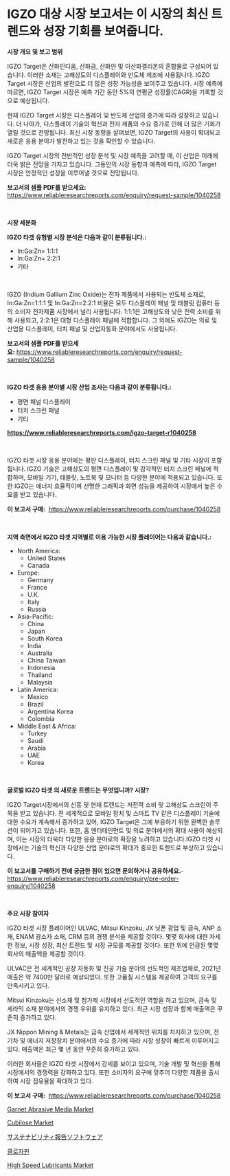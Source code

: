 <p><h1>IGZO 대상 시장 보고서는 이 시장의 최신 트렌드와 성장 기회를 보여줍니다.</h1></p><p><strong>시장 개요 및 보고 범위</strong></p>
<p><p>IGZO Target은 산화인디움, 산화금, 산화얀 및 이산화결리온의 혼합물로 구성되어 있습니다. 이러한 소재는 고해상도의 디스플레이와 반도체 제조에 사용됩니다. IGZO Target 시장은 산업의 발전으로 더 많은 성장 가능성을 보여주고 있습니다. 시장 예측에 따르면, IGZO Target 시장은 예측 기간 동안 5%의 연평균 성장률(CAGR)을 기록할 것으로 예상됩니다.</p><p>현재 IGZO Target 시장은 디스플레이 및 반도체 산업의 증가에 따라 성장하고 있습니다. 더 나아가, 디스플레이 기술의 혁신과 전자 제품의 수요 증가로 인해 더 많은 기회가 열릴 것으로 전망됩니다. 최신 시장 동향을 살펴보면, IGZO Target의 사용이 확대되고 새로운 응용 분야가 발전하고 있는 것을 확인할 수 있습니다.</p><p>IGZO Target 시장의 전반적인 성장 분석 및 시장 예측을 고려할 때, 이 산업은 미래에 더욱 밝은 전망을 가지고 있습니다. 그동안의 시장 동향과 예측에 따라, IGZO Target 시장은 안정적인 성장을 이루어낼 것으로 전망됩니다.</p></p>
<p><strong>보고서의 샘플 PDF를 받으세요:</strong> <a href="https://www.reliableresearchreports.com/enquiry/request-sample/1040258">https://www.reliableresearchreports.com/enquiry/request-sample/1040258</a></p>
<p>&nbsp;</p>
<p><strong>시장 세분화</strong></p>
<p><strong>IGZO 타겟 유형별 시장 분석은 다음과 같이 분류됩니다.:</strong></p>
<p><ul><li>In:Ga:Zn= 1:1:1</li><li>In:Ga:Zn= 2:2:1</li><li>기타</li></ul></p>
<p>&nbsp;</p>
<p><p>IGZO (Indium Gallium Zinc Oxide)는 전자 제품에서 사용되는 반도체 소재로, In:Ga:Zn=1:1:1 및 In:Ga:Zn=2:2:1 비율은 모두 디스플레이 패널 및 태블릿 컴퓨터 등의 소비자 전자제품 시장에서 널리 사용됩니다. 1:1:1은 고해상도와 낮은 전력 소비를 위해 사용되고, 2:2:1은 대형 디스플레이 패널에 적합합니다. 그 외에도 IGZO는 의료 및 산업용 디스플레이, 터치 패널 및 산업자동화 분야에서도 사용됩니다.</p></p>
<p><strong>보고서의 샘플 PDF를 받으세요:</strong>&nbsp;<a href="https://www.reliableresearchreports.com/enquiry/request-sample/1040258">https://www.reliableresearchreports.com/enquiry/request-sample/1040258</a></p>
<p>&nbsp;</p>
<p><strong> IGZO 타겟 응용 분야별 시장 산업 조사는 다음과 같이 분류됩니다.:</strong></p>
<p><ul><li>평면 패널 디스플레이</li><li>터치 스크린 패널</li><li>기타</li></ul></p>
<p><strong><a href="https://www.reliableresearchreports.com/igzo-target-r1040258">https://www.reliableresearchreports.com/igzo-target-r1040258</a></strong></p>
<p>&nbsp;</p>
<p><p>IGZO 타겟 시장 응용 분야에는 평판 디스플레이, 터치 스크린 패널 및 기타 시장이 포함됩니다. IGZO 기술은 고해상도의 평면 디스플레이 및 감각적인 터치 스크린 패널에 적합하며, 모바일 기기, 태블릿, 노트북 및 모니터 등 다양한 분야에 적용되고 있습니다. 또한 IGZO는 에너지 효율적이며 선명한 그래픽과 화면 성능을 제공하여 시장에서 높은 수요를 받고 있습니다.</p></p>
<p><strong>이 보고서 구매:</strong>&nbsp; <a href="https://www.reliableresearchreports.com/purchase/1040258">https://www.reliableresearchreports.com/purchase/1040258</a></p>
<p>&nbsp;</p>
<p><strong>지역 측면에서 IGZO 타겟 지역별로 이용 가능한 시장 플레이어는 다음과 같습니다.:</strong></p>
<p><ul>
    <li>
        North America:
        <ul>
            <li>United States</li>
            <li>Canada</li>
        </ul>
    </li>
    <li>
        Europe:
        <ul>
            <li>Germany</li>
            <li>France</li>
            <li>U.K.</li>
            <li>Italy</li>
            <li>Russia</li>
        </ul>
    </li>
    <li>
        Asia-Pacific:
        <ul>
            <li>China</li>
            <li>Japan</li>
            <li>South Korea</li>
            <li>India</li>
            <li>Australia</li>
            <li>China Taiwan</li>
            <li>Indonesia</li>
            <li>Thailand</li>
            <li>Malaysia</li>
        </ul>
    </li>
    <li>
        Latin America:
        <ul>
            <li>Mexico</li>
            <li>Brazil</li>
            <li>Argentina Korea</li>
            <li>Colombia</li>
        </ul>
    </li>
    <li>
        Middle East & Africa:
        <ul>
            <li>Turkey</li>
            <li>Saudi</li>
            <li>Arabia</li>
            <li>UAE</li>
            <li>Korea</li>
        </ul>
    </li>
    </ul></p>
<p>&nbsp;</p>
<p><strong>글로벌 IGZO 타겟 의 새로운 트렌드는 무엇입니까? 시장?</strong></p>
<p><p>IGZO Target시장에서의 신흥 및 현재 트렌드는 저전력 소비 및 고해상도 스크린이 주목을 받고 있습니다. 전 세계적으로 모바일 장치 및 스마트 TV 같은 디스플레이 기술에 대한 수요가 계속해서 증가하고 있어, IGZO Target은 그에 부응하기 위한 완벽한 솔루션이 되어가고 있습니다. 또한, 홈 엔터테인먼트 및 의료 분야에서의 확대 사용이 예상되며, 이는 시장의 더욱더 다양한 응용 분야로의 확장을 노려하고 있습니다.IGZO 타겟 시장에서는 기술의 혁신과 다양한 산업 분야로의 확대가 중요한 트렌드로 부상하고 있습니다.</p></p>
<p><strong>이 보고서를 구매하기 전에 궁금한 점이 있으면 문의하거나 공유하세요.</strong>- <a href="https://www.reliableresearchreports.com/enquiry/pre-order-enquiry/1040258">https://www.reliableresearchreports.com/enquiry/pre-order-enquiry/1040258</a></p>
<p>&nbsp;</p>
<p><strong>주요 시장 참여자</strong></p>
<p><p>IGZO 타겟 시장 플레이어인 ULVAC, Mitsui Kinzoku, JX 닛폰 광업 및 금속, ANP 소재, ENAM 광소자 소재, CRM 등의 경쟁 분석을 제공할 것이다. 몇몇 회사에 대한 자세한 정보, 시장 성장, 최신 트렌드 및 시장 규모를 제공할 것이다. 또한 위에 언급된 몇몇 회사의 매출액을 제공할 것이다.</p><p>ULVAC은 전 세계적인 공장 자동화 및 진공 기술 분야의 선도적인 제조업체로, 2021년 매출은 약 7400만 달러로 예상되었다. 또한 고품질 시스템을 제공하여 고객의 요구를 만족시키고 있다.</p><p>Mitsui Kinzoku는 신소재 및 첨가제 시장에서 선도적인 역할을 하고 있으며, 금속 및 세라믹 소재 분야에서의 경쟁 우위를 유지하고 있다. 최근 시장 성장과 함께 매출액은 꾸준히 증가하고 있다.</p><p>JX Nippon Mining & Metals는 금속 산업에서 세계적인 위치를 차지하고 있으며, 전기차 및 에너지 저장장치 분야에서의 수요 증가에 따라 시장 성장이 빠르게 이루어지고 있다. 매출액은 최근 몇 년 동안 꾸준히 증가하고 있다.</p><p>이러한 회사들은 IGZO 타겟 시장에서 강세를 보이고 있으며, 기술 개발 및 혁신을 통해 시장에서의 경쟁력을 강화하고 있다. 또한 소비자의 요구에 맞추어 다양한 제품을 출시하여 시장 점유율을 확대하고 있다.</p></p>
<p><strong>이 보고서 구매:</strong>&nbsp;&nbsp;<a href="https://www.reliableresearchreports.com/purchase/1040258">https://www.reliableresearchreports.com/purchase/1040258</a></p>
<p><p><a href="https://www.linkedin.com/pulse/garnet-abrasive-media-market-size-growth-segmentation-regional-87znf?trackingId=rfs6saznJe%2BwTwiIXPUK1Q%3D%3D">Garnet Abrasive Media Market</a></p><p><a href="https://github.com/Hazelklievgspy6vdcsmu106w/Market-Research-Report-List-1/blob/main/cubilose-market.md">Cubilose Market</a></p><p><a href="https://github.com/lrlmopnhwd79300/Market-Research-Report-List-1/blob/main/173119518762.md">サステナビリティ報告ソフトウェア</a></p><p><a href="https://github.com/vsckjg50460/Market-Research-Report-List-1/blob/main/645815617500.md">클로자핀</a></p><p><a href="https://www.linkedin.com/pulse/high-speed-lubricants-market-size-growing-forecasted-period-from-bztzf?trackingId=DwWIW%2BlA6F%2FgrXHyAAVorQ%3D%3D">High Speed Lubricants Market</a></p></p>